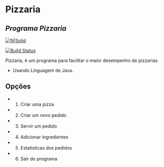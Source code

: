 # Pizzaria
## _Programa Pizzaria_

[![N|Solid](https://static.vecteezy.com/ti/vetor-gratis/t2/7944092-pizza-logo-design-modelo-ilustracaoial-gratis-vetor.jpg)](https://nodesource.com/products/nsolid)

[![Build Status](https://travis-ci.org/joemccann/dillinger.svg?branch=master)](https://travis-ci.org/joemccann/dillinger)

Pizzaria, é um programa para facilitar o maior desempenho de pizzarias.

- Usando Linguagem de Java.


## Opções

- 1) Criar uma pizza
- 2) Criar um novo pedido
- 3) Servir um pedido
- 4) Adicionar ingredientes
- 5) Estatísticas dos pedidos
- 6) Sair do programa
